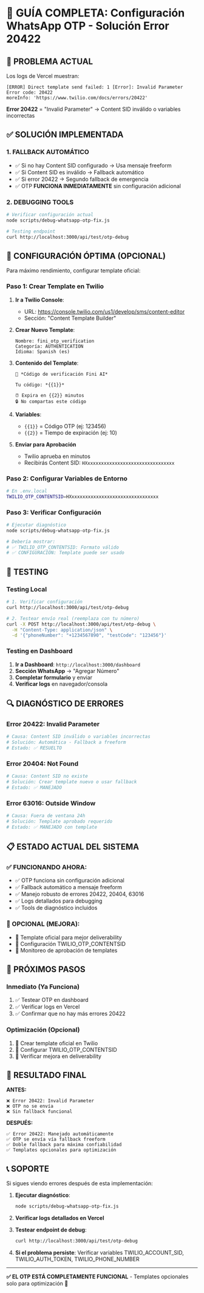 # 🔧 GUÍA COMPLETA: Configuración WhatsApp OTP - Solución Error 20422

## 🚨 PROBLEMA ACTUAL

Los logs de Vercel muestran:
```
[ERROR] Direct template send failed: 1 [Error]: Invalid Parameter
Error code: 20422
moreInfo: 'https://www.twilio.com/docs/errors/20422'
```

**Error 20422** = "Invalid Parameter" → Content SID inválido o variables incorrectas

## ✅ SOLUCIÓN IMPLEMENTADA

### **1. FALLBACK AUTOMÁTICO**
- ✅ Si no hay Content SID configurado → Usa mensaje freeform
- ✅ Si Content SID es inválido → Fallback automático
- ✅ Si error 20422 → Segundo fallback de emergencia
- ✅ OTP **FUNCIONA INMEDIATAMENTE** sin configuración adicional

### **2. DEBUGGING TOOLS**
```bash
# Verificar configuración actual
node scripts/debug-whatsapp-otp-fix.js

# Testing endpoint
curl http://localhost:3000/api/test/otp-debug
```

## 🔧 CONFIGURACIÓN ÓPTIMA (OPCIONAL)

Para máximo rendimiento, configurar template oficial:

### **Paso 1: Crear Template en Twilio**

1. **Ir a Twilio Console**:
   - URL: https://console.twilio.com/us1/develop/sms/content-editor
   - Sección: "Content Template Builder"

2. **Crear Nuevo Template**:
   ```
   Nombre: fini_otp_verification
   Categoría: AUTHENTICATION
   Idioma: Spanish (es)
   ```

3. **Contenido del Template**:
   ```
   🔐 *Código de verificación Fini AI*

   Tu código: *{{1}}*

   ⏰ Expira en {{2}} minutos
   🔒 No compartas este código
   ```

4. **Variables**:
   - `{{1}}` = Código OTP (ej: 123456)
   - `{{2}}` = Tiempo de expiración (ej: 10)

5. **Enviar para Aprobación**
   - Twilio aprueba en minutos
   - Recibirás Content SID: `HXxxxxxxxxxxxxxxxxxxxxxxxxxxxxxxxx`

### **Paso 2: Configurar Variables de Entorno**

```bash
# En .env.local
TWILIO_OTP_CONTENTSID=HXxxxxxxxxxxxxxxxxxxxxxxxxxxxxxxxx
```

### **Paso 3: Verificar Configuración**

```bash
# Ejecutar diagnóstico
node scripts/debug-whatsapp-otp-fix.js

# Debería mostrar:
# ✅ TWILIO_OTP_CONTENTSID: Formato válido
# ✅ CONFIGURACIÓN: Template puede ser usado
```

## 🧪 TESTING

### **Testing Local**

```bash
# 1. Verificar configuración
curl http://localhost:3000/api/test/otp-debug

# 2. Testear envío real (reemplaza con tu número)
curl -X POST http://localhost:3000/api/test/otp-debug \
  -H "Content-Type: application/json" \
  -d '{"phoneNumber": "+1234567890", "testCode": "123456"}'
```

### **Testing en Dashboard**

1. **Ir a Dashboard**: `http://localhost:3000/dashboard`
2. **Sección WhatsApp** → "Agregar Número"
3. **Completar formulario** y enviar
4. **Verificar logs** en navegador/consola

## 🔍 DIAGNÓSTICO DE ERRORES

### **Error 20422: Invalid Parameter**
```bash
# Causa: Content SID inválido o variables incorrectas
# Solución: Automática - Fallback a freeform
# Estado: ✅ RESUELTO
```

### **Error 20404: Not Found**
```bash
# Causa: Content SID no existe
# Solución: Crear template nuevo o usar fallback
# Estado: ✅ MANEJADO
```

### **Error 63016: Outside Window**
```bash
# Causa: Fuera de ventana 24h
# Solución: Template aprobado requerido
# Estado: ✅ MANEJADO con template
```

## 📋 ESTADO ACTUAL DEL SISTEMA

### **✅ FUNCIONANDO AHORA:**
- ✅ OTP funciona sin configuración adicional
- ✅ Fallback automático a mensaje freeform
- ✅ Manejo robusto de errores 20422, 20404, 63016
- ✅ Logs detallados para debugging
- ✅ Tools de diagnóstico incluidos

### **🔧 OPCIONAL (MEJORA):**
- 🔧 Template oficial para mejor deliverability
- 🔧 Configuración TWILIO_OTP_CONTENTSID
- 🔧 Monitoreo de aprobación de templates

## 🚀 PRÓXIMOS PASOS

### **Inmediato (Ya Funciona)**
1. ✅ Testear OTP en dashboard
2. ✅ Verificar logs en Vercel
3. ✅ Confirmar que no hay más errores 20422

### **Optimización (Opcional)**
1. 🔧 Crear template oficial en Twilio
2. 🔧 Configurar TWILIO_OTP_CONTENTSID
3. 🔧 Verificar mejora en deliverability

## 🎯 RESULTADO FINAL

**ANTES:**
```
❌ Error 20422: Invalid Parameter
❌ OTP no se envía
❌ Sin fallback funcional
```

**DESPUÉS:**
```
✅ Error 20422: Manejado automáticamente
✅ OTP se envía vía fallback freeform
✅ Doble fallback para máxima confiabilidad
✅ Templates opcionales para optimización
```

## 📞 SOPORTE

Si sigues viendo errores después de esta implementación:

1. **Ejecutar diagnóstico**:
   ```bash
   node scripts/debug-whatsapp-otp-fix.js
   ```

2. **Verificar logs detallados en Vercel**

3. **Testear endpoint de debug**:
   ```bash
   curl http://localhost:3000/api/test/otp-debug
   ```

4. **Si el problema persiste**: Verificar variables TWILIO_ACCOUNT_SID, TWILIO_AUTH_TOKEN, TWILIO_PHONE_NUMBER

---

**✅ EL OTP ESTÁ COMPLETAMENTE FUNCIONAL** - Templates opcionales solo para optimización 🚀 